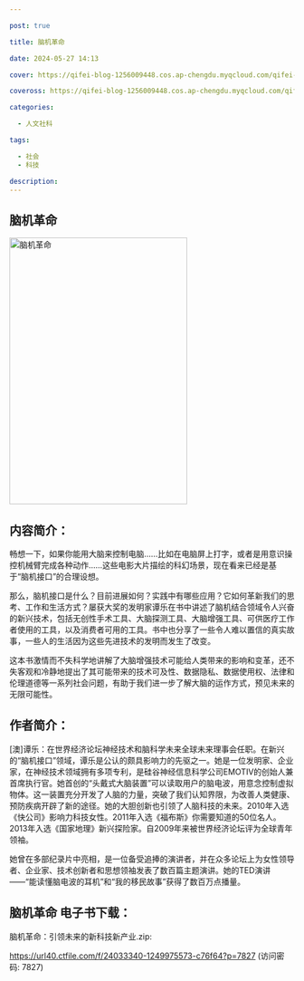```yaml
---

post: true

title: 脑机革命

date: 2024-05-27 14:13

cover: https://qifei-blog-1256009448.cos.ap-chengdu.myqcloud.com/qifei-blog/6615029d68eb9357131e21a0.jpg

coveross: https://qifei-blog-1256009448.cos.ap-chengdu.myqcloud.com/qifei-blog/6615029d68eb9357131e21a0.jpg

categories:

  - 人文社科

tags:

  - 社会
  - 科技

description:
---
```


## 脑机革命
<img alt="脑机革命 " class="aligncenter loaded" data-was-processed="true" decoding="async" fetchpriority="high" height="471" src="https://qifei-blog-1256009448.cos.ap-chengdu.myqcloud.com/qifei-blog/6615029d68eb9357131e21a0.jpg " style="cursor: zoom-in;" width="314"/>

## 内容简介：

畅想一下，如果你能用大脑来控制电脑……比如在电脑屏上打字，或者是用意识操控机械臂完成各种动作……这些电影大片描绘的科幻场景，现在看来已经是基于“脑机接口”的合理设想。

那么，脑机接口是什么？目前进展如何？实践中有哪些应用？它如何革新我们的思考、工作和生活方式？屡获大奖的发明家谭乐在书中讲述了脑机结合领域令人兴奋的新兴技术，包括无创性手术工具、大脑探测工具、大脑增强工具、可供医疗工作者使用的工具，以及消费者可用的工具。书中也分享了一些令人难以置信的真实故事，一些人的生活因为这些先进技术的发明而发生了改变。

这本书激情而不失科学地讲解了大脑增强技术可能给人类带来的影响和变革，还不失客观和冷静地提出了其可能带来的技术可及性、数据隐私、数据使用权、法律和伦理道德等一系列社会问题，有助于我们进一步了解大脑的运作方式，预见未来的无限可能性。

## 作者简介：

[澳]谭乐：在世界经济论坛神经技术和脑科学未来全球未来理事会任职。在新兴的“脑机接口”领域，谭乐是公认的颇具影响力的先驱之一。她是一位发明家、企业家，在神经技术领域拥有多项专利，是硅谷神经信息科学公司EMOTIV的创始人兼首席执行官。她首创的“头戴式大脑装置”可以读取用户的脑电波，用意念控制虚拟物体。这一装置充分开发了人脑的力量，突破了我们认知界限，为改善人类健康、预防疾病开辟了新的途径。她的大胆创新也引领了人脑科技的未来。2010年入选《快公司》影响力科技女性。2011年入选《福布斯》你需要知道的50位名人。2013年入选《国家地理》新兴探险家。自2009年来被世界经济论坛评为全球青年领袖。

她曾在多部纪录片中亮相，是一位备受追捧的演讲者，并在众多论坛上为女性领导者、企业家、技术创新者和思想领袖发表了数百篇主题演讲。她的TED演讲——“能读懂脑电波的耳机”和“我的移民故事”获得了数百万点播量。

## 脑机革命 电子书下载：
脑机革命：引领未来的新科技新产业.zip: 

https://url40.ctfile.com/f/24033340-1249975573-c76f64?p=7827 (访问密码: 7827)
